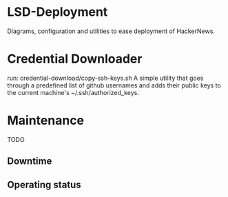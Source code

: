 # LSD-Deployment
Diagrams, configuration and utilities to ease deployment of HackerNews.

# Credential Downloader
run: credential-download/copy-ssh-keys.sh
A simple utility that goes through a predefined list of github usernames and adds their public keys to the current machine's ~/.ssh/authorized_keys.

# Maintenance

TODO

## Downtime


## Operating status
